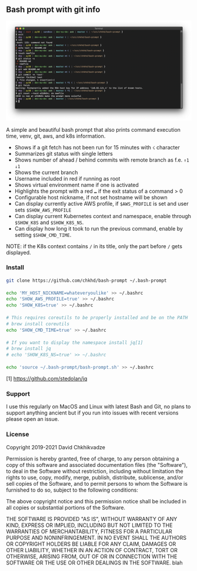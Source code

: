 ## Bash prompt with git info

![Screenshot](screenshot.png)

A simple and beautiful bash prompt that also prints command execution time, venv, git, aws, and k8s information.

- Shows if a git fetch has not been run for 15 minutes with `☇` character
- Summarizes git status with single letters
- Shows number of ahead / behind commits with remote branch as f.e. `↑1 ↓1`
- Shows the current branch
- Username included in red if running as root
- Shows virtual environment name if one is activated
- Highlights the prompt with a red `⑉` if the exit status of a command > 0
- Configurable host nickname, if not set hostname will be shown
- Can display currently active AWS profile, if `$AWS_PROFILE` is set and user sets `$SHOW_AWS_PROFILE`
- Can display current Kubernetes context and namespace, enable through `$SHOW_K8S` and `$SHOW_K8S_NS`.
- Can display how long it took to run the previous command, enable by setting `$SHOW_CMD_TIME`.

NOTE: if the K8s context contains `/` in its title, only the part before `/` gets displayed.

### Install

```bash
git clone https://github.com/chkhd/bash-prompt ~/.bash-prompt

echo 'MY_HOST_NICKNAME=whateveryoulike' >> ~/.bashrc
echo 'SHOW_AWS_PROFILE=true' >> ~/.bashrc
echo 'SHOW_K8S=true' >> ~/.bashrc

# This requires coreutils to be properly installed and be on the PATH
# brew install coreutils
echo 'SHOW_CMD_TIME=true' >> ~/.bashrc

# If you want to display the namespace install jq[1]
# brew install jq
# echo 'SHOW_K8S_NS=true' >> ~/.bashrc

echo 'source ~/.bash-prompt/bash-prompt.sh' >> ~/.bashrc
```

[1] https://github.com/stedolan/jq

### Support

I use this regularly on MacOS and Linux with latest Bash and Git, no plans to support anything ancient but if you run into issues with recent versions please open an issue.


### License

Copyright 2019-2021 David Chkhikvadze

Permission is hereby granted, free of charge, to any person obtaining a copy of this software and associated documentation files (the "Software"), to deal in the Software without restriction, including without limitation the rights to use, copy, modify, merge, publish, distribute, sublicense, and/or sell copies of the Software, and to permit persons to whom the Software is furnished to do so, subject to the following conditions:

The above copyright notice and this permission notice shall be included in all copies or substantial portions of the Software.

THE SOFTWARE IS PROVIDED "AS IS", WITHOUT WARRANTY OF ANY KIND, EXPRESS OR IMPLIED, INCLUDING BUT NOT LIMITED TO THE WARRANTIES OF MERCHANTABILITY, FITNESS FOR A PARTICULAR PURPOSE AND NONINFRINGEMENT. IN NO EVENT SHALL THE AUTHORS OR COPYRIGHT HOLDERS BE LIABLE FOR ANY CLAIM, DAMAGES OR OTHER LIABILITY, WHETHER IN AN ACTION OF CONTRACT, TORT OR OTHERWISE, ARISING FROM, OUT OF OR IN CONNECTION WITH THE SOFTWARE OR THE USE OR OTHER DEALINGS IN THE SOFTWARE.
blah
